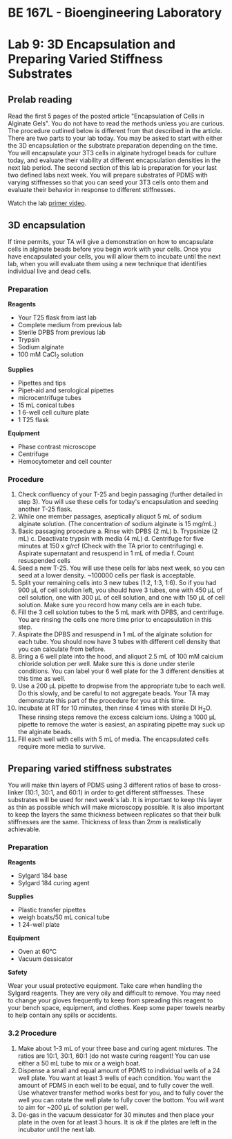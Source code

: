 # BE 167L - Bioengineering Laboratory

# Lab 9: 3D Encapsulation and Preparing Varied Stiffness Substrates

## Prelab reading

Read the first 5 pages of the posted article "Encapsulation of Cells in Alginate Gels". You do not have to read the methods unless you are curious. The procedure outlined below is different from that described in the article. There are two parts to your lab today. You may be asked to start with either the 3D encapsulation or the substrate preparation depending on the time. You will encapsulate your 3T3 cells in alginate hydrogel beads for culture today, and evaluate their viability at different encapsulation densities in the next lab period. The second section of this lab is preparation for your last two defined labs next week. You will prepare substrates of PDMS with varying stiffnesses so that you can seed your 3T3 cells onto them and evaluate their behavior in response to different stiffnesses.

Watch the lab [primer video](https://www.youtube.com/watch?v=g8ja1Fhz360).

## 3D encapsulation

If time permits, your TA will give a demonstration on how to encapsulate cells in alginate beads before you begin work with your cells. Once you have encapsulated your cells, you will allow them to incubate until the next lab, when you will evaluate them using a new technique that identifies individual live and dead cells.

### Preparation

**Reagents**

- Your T25 flask from last lab
- Complete medium from previous lab
- Sterile DPBS from previous lab
- Trypsin
- Sodium alginate
- 100 mM CaCl<sub>2</sub> solution

**Supplies**

- Pipettes and tips
- Pipet-aid and serological pipettes
- microcentrifuge tubes
- 15 mL conical tubes
- 1 6-well cell culture plate
- 1 T25 flask

**Equipment**

- Phase contrast microscope
- Centrifuge
- Hemocytometer and cell counter

### Procedure 

1. Check confluency of your T-25 and begin passaging (further detailed in step 3). You will use these cells for today's encapsulation and seeding another T-25 flask.
2. While one member passages, aseptically aliquot 5 mL of sodium alginate solution. (The concentration of sodium alginate is 15 mg/mL.)
3. Basic passaging procedure
    a.  Rinse with DPBS (2 mL)
    b.  Trypsinize (2 mL)
    c.  Deactivate trypsin with media (4 mL)
    d.  Centrifuge for five minutes at 150 x g/rcf (Check with the TA prior to centrifuging)
    e.  Aspirate supernatant and resuspend in 1 mL of media
    f.  Count resuspended cells
4. Seed a new T-25. You will use these cells for labs next week, so you can seed at a lower density. ~100000 cells per flask is acceptable.
5. Split your remaining cells into 3 new tubes (1:2, 1:3, 1:6). So if you had 900 μL of cell solution left, you should have 3 tubes, one with 450 μL of cell solution, one with 300 μL of cell solution, and one with 150 μL of cell solution. Make sure you record how many cells are in each tube.
6. Fill the 3 cell solution tubes to the 5 mL mark with DPBS, and centrifuge. You are rinsing the cells one more time prior to encapsulation in this step.
7. Aspirate the DPBS and resuspend in 1 mL of the alginate solution for each tube. You should now have 3 tubes with different cell density that you can calculate from before.
8.  Bring a 6 well plate into the hood, and aliquot 2.5 mL of 100 mM calcium chloride solution per well. Make sure this is done under sterile conditions. You can label your 6 well plate for the 3 different densities at this time as well.
9.  Use a 200 μL pipette to dropwise from the appropriate tube to each well. Do this slowly, and be careful to not aggregate beads. Your TA may demonstrate this part of the procedure for you at this time.
10. Incubate at RT for 10 minutes, then rinse 4 times with sterile DI H<sub>2</sub>O. These rinsing steps remove the excess calcium ions. Using a 1000 μL pipette to remove the water is easiest, an aspirating pipette may suck up the alginate beads.
11. Fill each well with cells with 5 mL of media. The encapsulated cells require more media to survive.

## Preparing varied stiffness substrates

You will make thin layers of PDMS using 3 different ratios of base to cross-linker (10:1, 30:1, and 60:1) in order to get different stiffnesses. These substrates will be used for next week's lab. It is important to keep this layer as thin as possible which will make microscopy possible. It is also important to keep the layers the same thickness between replicates so that their bulk stiffnesses are the same. Thickness of less than 2*mm* is realistically achievable.

### Preparation

**Reagents**

- Sylgard 184 base
- Sylgard 184 curing agent

**Supplies**

- Plastic transfer pipettes
- weigh boats/50 mL conical tube
- 1 24-well plate

**Equipment**

- Oven at 60℃
- Vacuum dessicator

**Safety**

Wear your usual protective equipment. Take care when handling the Sylgard reagents. They are very oily and difficult to remove. You may need to change your gloves frequently to keep from spreading this reagent to your bench space, equipment, and clothes. Keep some paper towels nearby to help contain any spills or accidents.

### 3.2 Procedure 

1. Make about 1-3 mL of your three base and curing agent mixtures. The ratios are 10:1, 30:1, 60:1 (do not waste curing reagent! You can use either a 50 mL tube to mix or a weigh boat.
2. Dispense a small and equal amount of PDMS to individual wells of a 24 well plate. You want at least 3 wells of each condition. You want the amount of PDMS in each well to be equal, and to fully cover the well. Use whatever transfer method works best for you, and to fully cover the well you can rotate the well plate to fully cover the bottom. You will want to aim for ~200 μL of solution per well.
3. De-gas in the vacuum dessicator for 30 minutes and then place your plate in the oven for at least 3 hours. It is ok if the plates are left in the incubator until the next lab.

